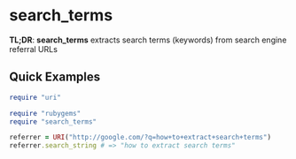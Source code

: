 # search\_terms

**TL;DR**: **search\_terms** extracts search terms (keywords) from
search engine referral URLs

## Quick Examples

```ruby
require "uri"

require "rubygems"
require "search_terms"

referrer = URI("http://google.com/?q=how+to+extract+search+terms")
referrer.search_string # => "how to extract search terms"
```
